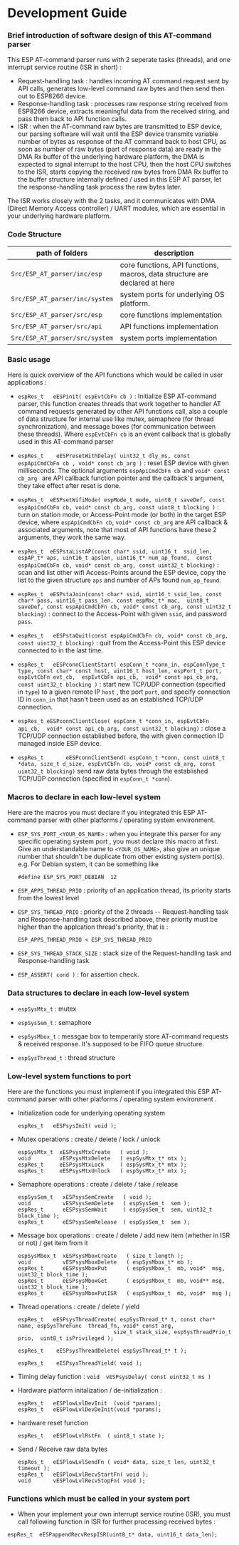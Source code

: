 # Development Guide


### Brief introduction of software design of this AT-command parser

This ESP AT-command parser runs with 2 seperate tasks (threads), and one interrupt service routine (ISR in short) :
* Request-handling task : handles incoming AT command request sent by API calls, generates low-level command raw bytes and then send then out to ESP8266 device.
* Response-handling task : processes raw response string received from ESP8266 device, extracts meaningful data from the received string, and pass them back to API function calls.
* ISR : when the AT-command raw bytes are transmitted to ESP device, our parsing software will wait until the ESP device transmits  variable number of bytes as response of the AT command back to host CPU, as soon as number of raw bytes (part of response data) are ready in the DMA Rx buffer of the underlying hardware platform, the DMA is expected to signal interrupt to the host CPU, then the host CPU switches to the ISR, starts copying the received raw bytes from DMA Rx buffer to the buffer structure internally defined / used in this ESP AT parser, let the response-handling task process the raw bytes later.

The ISR works closely with the 2 tasks, and it communicates with DMA (Direct Memory Access controller) / UART modules, which are essential in your underlying hardware platform.


### Code Structure
| path of folders | description |
|-----------------|-------------|
| `Src/ESP_AT_parser/inc/esp`  | core functions, API functions, macros, data structure are declared at here |
| `Src/ESP_AT_parser/inc/system` | system ports for underlying OS platform. |
| `Src/ESP_AT_parser/src/esp` | core functions implementation | 
| `Src/ESP_AT_parser/src/api` | API functions implementation |
| `Src/ESP_AT_parser/src/system` | system ports implementation |


### Basic usage 
Here is quick overview of the API functions which would be called in user applications :
* ```espRes_t   eESPinit( espEvtCbFn cb )``` : Initialize ESP AT-command parser, this function creates threads that work together to handler AT command requests generated by other API functions call, also a couple of data structure for internal use like mutex, semaphore (for thread synchronization), and message boxes (for communication between these threads). Where ```espEvtCbFn cb``` is an event callback that is globally used in this AT-command parser
  
* ```espRes_t    eESPresetWithDelay( uint32_t dly_ms, const espApiCmdCbFn cb , void* const cb_arg )``` : reset ESP device with given milliseconds. The optional arguments ```espApiCmdCbFn cb``` and ```void* const cb_arg ``` are API callback function pointer and the callback's argument, they take effect after reset is done.

* ```espRes_t  eESPsetWifiMode( espMode_t mode, uint8_t saveDef, const espApiCmdCbFn cb, void* const cb_arg, const uint8_t blocking )``` :  turn on station mode, or Access-Point mode (or both) in the target ESP device, where ```espApiCmdCbFn cb```, ```void* const cb_arg``` are API callback & associated arguments, note that most of API functions have these 2 arguments, they work the same way.

* ```espRes_t  eESPstaListAP(const char* ssid, uint16_t  ssid_len, espAP_t* aps, uint16_t apslen, uint16_t* num_ap_found,  const espApiCmdCbFn cb, void* const cb_arg, const uint32_t blocking)``` : scan and list other wifi Access-Points around the ESP device, copy the list to the given structure `aps` and number of APs found `num_ap_found`.

* ```espRes_t  eESPstaJoin(const char* ssid, uint16_t ssid_len, const char* pass, uint16_t pass_len, const espMac_t* mac,  uint8_t saveDef, const espApiCmdCbFn cb, void* const cb_arg, const uint32_t blocking)``` : connect to the Access-Point with given `ssid`, and password `pass`.

* ```espRes_t   eESPstaQuit(const espApiCmdCbFn cb, void* const cb_arg, const uint32_t blocking)``` : quit from the Access-Point this ESP device connected to in the last time.

* ```espRes_t   eESPconnClientStart( espConn_t *conn_in, espConnType_t type, const char* const host, uint16_t host_len, espPort_t port, espEvtCbFn evt_cb,  espEvtCbFn api_cb,  void* const api_cb_arg,  const uint32_t blocking )``` : start new TCP/UDP connection (specified in `type`) to a given remote IP `host` , the port `port`, and specify connection ID in `conn_in` that hasn't been used as an established TCP/UDP connection.

* ```espRes_t eESPconnClientClose( espConn_t *conn_in, espEvtCbFn api_cb,  void* const api_cb_arg, const uint32_t blocking)``` : close a TCP/UDP connection established before, the with given connection ID managed inside ESP device.

* ```espRes_t       eESPconnClientSend( espConn_t *conn, const uint8_t *data, size_t d_size, espEvtCbFn cb, void* const cb_arg, const uint32_t blocking)``` send  raw data bytes through the established TCP/UDP connection (specified in `espConn_t *conn`).



### Macros to declare in each low-level system 
Here are the macros you must declare if you integrated this ESP AT-command parser with other platforms / operating system environment.

* ```ESP_SYS_PORT_<YOUR_OS_NAME>``` : when you integrate this parser for any specific operating system port , you must declare this macro at first. Give an understandable name to ```<YOUR_OS_NAME>```, also give an unique number that shouldn't be duplicate from other existing system port(s).  e.g. For Debian system, it can be something like 
  ```
  #define ESP_SYS_PORT_DEBIAN  12
  ```
  
* ```ESP_APPS_THREAD_PRIO``` : priority of an application thread, its priority starts from the lowest level

* ```ESP_SYS_THREAD_PRIO``` :  priority of the 2 threads -- Request-handling task and Response-handling task described above, their priority must be higher than the applcation thread's priority, that is :
  ```
  ESP_APPS_THREAD_PRIO < ESP_SYS_THREAD_PRIO
  ```

* ```ESP_SYS_THREAD_STACK_SIZE``` : stack size of the Request-handling task and Response-handling task

* ```ESP_ASSERT( cond )``` : for assertion check.


### Data structures to declare in each low-level system 
* ```espSysMtx_t``` : mutex

* ```espSysSem_t``` : semaphore

* ```espSysMbox_t``` : messgae box to temperarily store AT-command requests & received response. It's supposed to be  FIFO queue structure.

* ```espSysThread_t``` : thread structure



### Low-level system functions to port
Here are the functions you must implement if you integrated this ESP AT-command parser with other platforms / operating system environment .

* Initialization code for underlying operating system
  ```
  espRes_t   eESPsysInit( void );
  ```

* Mutex operations :  create / delete / lock / unlock
  ```
  espSysMtx_t  xESPsysMtxCreate   ( void );
  void         vESPsysMtxDelete   ( espSysMtx_t* mtx );
  espRes_t     eESPsysMtxLock     ( espSysMtx_t* mtx );
  espRes_t     eESPsysMtxUnlock   ( espSysMtx_t* mtx );
  ```
  
* Semaphore operations :  create / delete / take / release
  ```
  espSysSem_t   xESPsysSemCreate   ( void );
  void          vESPsysSemDelete   ( espSysSem_t  sem );
  espRes_t      eESPsysSemWait     ( espSysSem_t  sem, uint32_t block_time );
  espRes_t      eESPsysSemRelease  ( espSysSem_t  sem );
  ```

* Message box operations : create / delete / add new item (whether in ISR or not) / get item from it
  ```
  espSysMbox_t  xESPsysMboxCreate   ( size_t length );
  void          vESPsysMboxDelete   ( espSysMbox_t* mb );
  espRes_t      eESPsysMboxPut      ( espSysMbox_t  mb, void*  msg, uint32_t block_time );
  espRes_t      eESPsysMboxGet      ( espSysMbox_t  mb, void** msg, uint32_t block_time );
  espRes_t      eESPsysMboxPutISR   ( espSysMbox_t  mb, void*  msg );
  ```

* Thread operations : create / delete / yield
  ```
  espRes_t   eESPsysThreadCreate( espSysThread_t* t, const char* name, espSysThreFunc  thread_fn, void* const arg,
                                size_t stack_size, espSysThreadPrio_t prio,  uint8_t isPrivileged );

  espRes_t    eESPsysThreadDelete( espSysThread_t* t );
  
  espRes_t    eESPsysThreadYield( void );
  ```

* Timing delay function : ```void  vESPsysDelay( const uint32_t ms ) ```


* Hardware platform initalization / de-initialization :
  ```
  espRes_t   eESPlowLvlDevInit  (void *params);
  espRes_t   eESPlowLvlDevDeInit(void *params);
  ```

* hardware reset function
  ```
  espRes_t   eESPlowLvlRstFn  ( uint8_t state );
  ```
  
* Send / Receive raw data bytes
  ```
  espRes_t   eESPlowLvlSendFn ( void* data, size_t len, uint32_t timeout );
  espRes_t   eESPlowLvlRecvStartFn( void );
  void       vESPlowLvlRecvStopFn( void );
  ```


### Functions which must be called in your system port

* When your implement your own interrupt service routine (ISR), you must call following function in ISR for further processing received bytes :
```
espRes_t  eESPappendRecvRespISR(uint8_t* data, uint16_t data_len);
```

